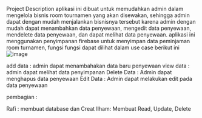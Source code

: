 Project Description 
aplikasi ini dibuat untuk memudahkan admin dalam mengelola bisnis room tournamen yang akan disewakan,
sehingga admin dapat dengan mudah menjalankan bisnisnya tersebut karena admin dengan mudah dapat menambahkan data penyewaan, 
mengedit data penyewaan, mendelete data penyewaan, dan dapat melihat data penyewaan. aplikasi ini menggunakan penyimpanan firebase 
untuk menyimpan data peminjaman room turnamen, fungsi fungsi dapat dilihat dalam use case berikut ini
![image](https://github.com/rafifilzahaliansyah/Ujian_Akhir_PAM/assets/114916906/341cf580-21bb-45a8-9c77-2eda3baf96ea)


add data : admin dapat menambahakan data baru penyewaan
view data : admin dapat melihat data penyimpanan
Delete Data : Admin dapat menghapus data penyewaan
Edit Data : Admin dapat melakukan edit pada data penyewaan 

pembagian : 

Rafi : membuat database dan Creat
Ilham: Membuat Read, Update, Delete
